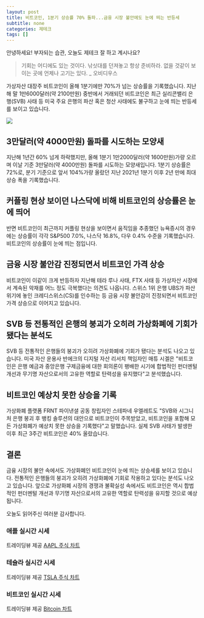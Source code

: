 ```yaml
---
layout: post
title: 비트코인, 1분기 상승률 70% 돌파...금융 시장 불안에도 눈에 띄는 반등세
subtitle: none
categories: 제테크
tags: []
---
```


안녕하세요! 부자되는 습관, 오늘도 제테크 잘 하고 계시나요?

> 기회는 어디에도 있는 것이다. 낚싯대를 던져놓고 항상 준비하라. 없을 것같이 보이는 곳에 언제나 고기는 있다. _ 오비디우스




가상자산 대장주 비트코인이 올해 1분기에만 70%가 넘는 상승률을 기록했습니다. 지난해 말 1만6000달러(약 2100만원) 중반에서 거래되던 비트코인은 최근 실리콘밸리 은행(SVB) 사태 등 미국 주요 은행의 파산 혹은 청산 사태에도 불구하고 눈에 띄는 반등세를 보이고 있습니다.



![](https://source.unsplash.com/800x450/?luxury)

##  3만달러(약 4000만원) 돌파를 시도하는 모양새

지난해 1년간 60% 넘게 하락했지만, 올해 1분기 1만2000달러(약 1600만원)가량 오르며 이날 기준 3만달러(약 4000만원) 돌파를 시도하는 모양새입니다. 1분기 상승률은 72%로, 분기 기준으로 앞서 104%가량 올랐던 지난 2021년 1분기 이후 2년 만에 최대 상승 폭을 기록했습니다.

## 커플링 현상 보이던 나스닥에 비해 비트코인의 상승률은 눈에 띄어

반면 비트코인이 최근까지 커플링 현상을 보이면서 움직임을 추종했던 뉴욕증시의 경우에는 상승률이 각각 S&P500 7.0%, 나스닥 16.8%, 다우 0.4% 수준을 기록했습니다. 비트코인의 상승률이 눈에 띄는 점입니다.

## 금융 시장 불안감 진정되면서 비트코인 가격 상승

비트코인이 이같이 크게 반등하자 지난해 테라 루나 사태, FTX 사태 등 가상자산 시장에서 계속된 악재를 어느 정도 극복했다는 의견도 나옵니다. 스위스 1위 은행 UBS가 파산 위기에 놓인 크레디스위스(CS)를 인수하는 등 금융 시장 불안감이 진정되면서 비트코인 가격 상승으로 이어지고 있습니다.

## SVB 등 전통적인 은행의 붕괴가 오히려 가상화폐에 기회가 됐다는 분석도

SVB 등 전통적인 은행들의 붕괴가 오히려 가상화폐에 기회가 됐다는 분석도 나오고 있습니다. 미국 자산 운용사 반에크의 디지털 자산 리서치 책임자인 매튜 시겔은 "비트코인은 은행 예금과 중앙은행 구제금융에 대한 회의론이 팽배한 시기에 합법적인 펀더멘털 개선과 무기명 자산으로서의 고유한 역할로 탄력성을 유지했다"고 분석했습니다.

## 비트코인 예상치 못한 상승을 기록

가상화폐 플랫폼 FRNT 파이낸셜 공동 창립자인 스테파네 우엘레트도 "SVB와 시그니처 은행 붕괴 후 뱅킹 솔루션의 대안으로 비트코인이 주목받았고, 비트코인을 포함해 모든 가상화폐가 예상치 못한 상승을 기록했다"고 말했습니다. 실제 SVB 사태가 발생한 이후 최근 3주간 비트코인은 40% 올랐습니다.

## 결론

금융 시장의 불안 속에서도 가상화폐인 비트코인이 눈에 띄는 상승세를 보이고 있습니다. 전통적인 은행들의 붕괴가 오히려 가상화폐에 기회로 작용하고 있다는 분석도 나오고 있습니다. 앞으로 가상화폐 시장의 경쟁과 불확실성 속에서도 비트코인은 역시 합법적인 펀더멘털 개선과 무기명 자산으로서의 고유한 역할로 탄력성을 유지할 것으로 예상됩니다.

오늘도 읽어주신 여러분 감사합니다.

### 애플 실시간 시세


<!-- TradingView Widget BEGIN -->
<div class="tradingview-widget-container">
  <div id="tradingview_6a264"></div>
  <div class="tradingview-widget-copyright">트레이딩뷰 제공 <a href="https://kr.tradingview.com/symbols/NASDAQ-AAPL/" rel="noopener" target="_blank"><span class="blue-text">AAPL 주식 차트</span></a></div>
  <script type="text/javascript" src="https://s3.tradingview.com/tv.js"></script>
  <script type="text/javascript">
  new TradingView.widget(
  {
  "autosize": true,
  "symbol": "NASDAQ:AAPL",
  "interval": "D",
  "timezone": "Asia/Seoul",
  "theme": "light",
  "style": "1",
  "locale": "kr",
  "toolbar_bg": "#f1f3f6",
  "enable_publishing": false,
  "hide_top_toolbar": true,
  "hide_legend": true,
  "save_image": false,
  "container_id": "tradingview_6a264"
}
  );
  </script>
</div>
<!-- TradingView Widget END -->


### 테슬라 실시간 시세


<!-- TradingView Widget BEGIN -->
<div class="tradingview-widget-container">
  <div id="tradingview_39d77"></div>
  <div class="tradingview-widget-copyright">트레이딩뷰 제공 <a href="https://kr.tradingview.com/symbols/NASDAQ-TSLA/" rel="noopener" target="_blank"><span class="blue-text">TSLA 주식 차트</span></a></div>
  <script type="text/javascript" src="https://s3.tradingview.com/tv.js"></script>
  <script type="text/javascript">
  new TradingView.widget(
  {
  "autosize": true,
  "symbol": "NASDAQ:TSLA",
  "interval": "D",
  "timezone": "Asia/Seoul",
  "theme": "light",
  "style": "1",
  "locale": "kr",
  "toolbar_bg": "#f1f3f6",
  "enable_publishing": false,
  "hide_top_toolbar": true,
  "hide_legend": true,
  "save_image": false,
  "container_id": "tradingview_39d77"
}
  );
  </script>
</div>
<!-- TradingView Widget END -->


### 비트코인 실시간 시세


<!-- TradingView Widget BEGIN -->
<div class="tradingview-widget-container">
  <div id="tradingview_3f91e"></div>
  <div class="tradingview-widget-copyright">트레이딩뷰 제공 <a href="https://kr.tradingview.com/symbols/BTCUSD/?exchange=BITSTAMP" rel="noopener" target="_blank"><span class="blue-text">Bitcoin 차트</span></a></div>
  <script type="text/javascript" src="https://s3.tradingview.com/tv.js"></script>
  <script type="text/javascript">
  new TradingView.widget(
  {
  "autosize": true,
  "symbol": "BITSTAMP:BTCUSD",
  "interval": "D",
  "timezone": "Asia/Seoul",
  "theme": "light",
  "style": "1",
  "locale": "kr",
  "toolbar_bg": "#f1f3f6",
  "enable_publishing": false,
  "hide_top_toolbar": true,
  "hide_legend": true,
  "save_image": false,
  "container_id": "tradingview_3f91e"
}
  );
  </script>
</div>
<!-- TradingView Widget END -->

